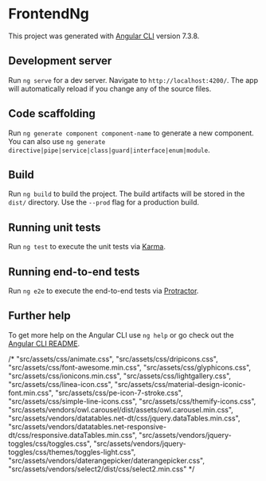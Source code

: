 # FrontendNg

This project was generated with [Angular CLI](https://github.com/angular/angular-cli) version 7.3.8.

## Development server

Run `ng serve` for a dev server. Navigate to `http://localhost:4200/`. The app will automatically reload if you change any of the source files.

## Code scaffolding

Run `ng generate component component-name` to generate a new component. You can also use `ng generate directive|pipe|service|class|guard|interface|enum|module`.

## Build

Run `ng build` to build the project. The build artifacts will be stored in the `dist/` directory. Use the `--prod` flag for a production build.

## Running unit tests

Run `ng test` to execute the unit tests via [Karma](https://karma-runner.github.io).

## Running end-to-end tests

Run `ng e2e` to execute the end-to-end tests via [Protractor](http://www.protractortest.org/).

## Further help

To get more help on the Angular CLI use `ng help` or go check out the [Angular CLI README](https://github.com/angular/angular-cli/blob/master/README.md).


/* "src/assets/css/animate.css",
"src/assets/css/dripicons.css",
"src/assets/css/font-awesome.min.css",
"src/assets/css/glyphicons.css",
"src/assets/css/ionicons.min.css",
"src/assets/css/lightgallery.css",
"src/assets/css/linea-icon.css",
"src/assets/css/material-design-iconic-font.min.css",
"src/assets/css/pe-icon-7-stroke.css",
"src/assets/css/simple-line-icons.css",
"src/assets/css/themify-icons.css",
"src/assets/vendors/owl.carousel/dist/assets/owl.carousel.min.css",
"src/assets/vendors/datatables.net-dt/css/jquery.dataTables.min.css",
"src/assets/vendors/datatables.net-responsive-dt/css/responsive.dataTables.min.css",
"src/assets/vendors/jquery-toggles/css/toggles.css",
"src/assets/vendors/jquery-toggles/css/themes/toggles-light.css",
"src/assets/vendors/daterangepicker/daterangepicker.css",
"src/assets/vendors/select2/dist/css/select2.min.css" */